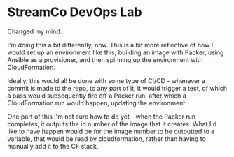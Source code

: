 # StreamCo DevOps Lab

Changed my mind.

I'm doing this a bit differently, now. This is a bit more reflective of how I
would set up an environment like this; building an image with Packer, using
Ansible as a provisioner, and then spinning up the environment with CloudFormation.

Ideally, this would all be done with some type of CI/CD - whenever a commit is
made to the repo, to any part of it, it would trigger a test, of which a pass
would subsequently fire off a Packer run, after which a CloudFormation run
would happen, updating the environment.

One part of this I'm not sure how to do yet - when the Packer run completes,
it outputs the id number of the image that it creates. What I'd like to have
happen would be for the image number to be outputted to a variable, that would
be read by cloudformation, rather than having to manually add it to the CF
stack. 